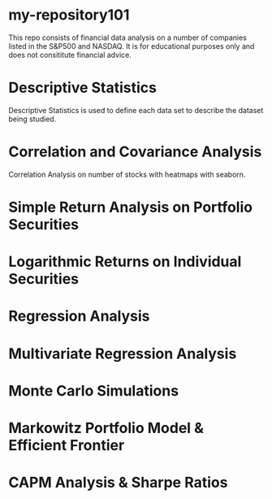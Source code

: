 # my-repository101
This repo consists of financial data analysis on a number of companies listed in the S&P500 and NASDAQ. It is for educational purposes only and does not consititute financial advice. 

# Descriptive Statistics
Descriptive Statistics is used to define each data set to describe the dataset being studied. 

# Correlation and Covariance Analysis
Correlation Analysis on number of stocks with heatmaps with seaborn.

# Simple Return Analysis on Portfolio Securities  
# Logarithmic Returns on Individual Securities
# Regression Analysis 
# Multivariate Regression Analysis 
# Monte Carlo Simulations
# Markowitz Portfolio Model & Efficient Frontier 
# CAPM Analysis & Sharpe Ratios
